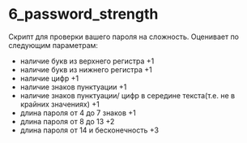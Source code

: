 # 6_password_strength

Скрипт для проверки вашего пароля на сложность. Оценивает по следующим параметрам:

* наличие букв из верхнего регистра +1
* наличие букв из нижнего регистра  +1
* наличие цифр +1
* наличие знаков пунктуации +1
* наличие знаков пунктуации/ цифр в середине текста(т.е. не в крайних значениях) +1
* длина пароля от 4 до 7 знаков +1
* длина пароля от 8 до 13 +2
* длина пароля от 14 и бесконечность +3
